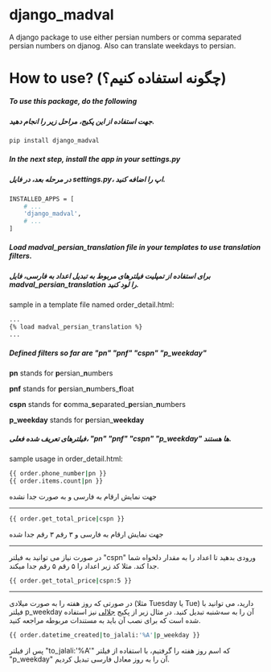 # django_madval
A django package to use either persian numbers or comma separated persian numbers on djanog. Also can translate weekdays to persian.


# How to use? (چگونه استفاده کنیم؟)

##### To use this package, do the following
##### جهت استفاده از این پکیج، مراحل زیر را انجام دهید.

```bash
pip install django_madval
```

##### In the next step, install the app in your settings.py
##### در مرحله بعد، در فایل settings.py، اپ را اضافه کنید.

```bash
INSTALLED_APPS = [
    # ...
    'django_madval',
    # ...
]
```

##### Load madval_persian_translation file in your templates to use translation filters.
##### برای استفاده از تمپلیت فیلترهای مربوط به تبدیل اعداد به فارسی، فایل madval_persian_translation را لود کنید.

sample in a template file named order_detail.html:
```bash
...
{% load madval_persian_translation %}
...
```

##### Defined filters so far are "pn" "pnf" "cspn" "p_weekday"
**pn** stands for **p**ersian_**n**umbers

**pnf** stands for **p**ersian_**n**umbers_**f**loat

**cspn** stands for **c**omma_**s**eparated_**p**ersian_**n**umbers

**p_weekday** stands for **p**ersian_**weekday**

##### فیلترهای تعریف شده فعلی، "pn" "pnf" "cspn" "p_weekday" ها هستند.

sample usage in order_detail.html:
```bash
{{ order.phone_number|pn }}
{{ order.items.count|pn }}
```
 جهت نمایش ارقام به فارسی و به صورت جدا نشده
<hr>

```bash
{{ order.get_total_price|cspn }}
```
جهت نمایش ارقام به فارسی و ۳ رقم ۳ رقم جدا شده
<hr>

در صورت نیاز می توانید به فیلتر "cspn" ورودی بدهید تا اعداد را به مقدار دلخواه شما جدا کند. مثلا کد زیر اعداد را ۵ رقم ۵ رقم جدا میکند.
```bash
{{ order.get_total_price|cspn:5 }}
```
<hr>

در صورتی که روز هفته را به صورت میلادی (مثلا Tuesday یا Tue) دارید، می توانید با فیلتر p_weekday آن را به سه‌شنبه تبدیل کنید. در مثال زیر از پکیج  [جلالی] نیز استفاده شده است که برای نصب آن باید به مستندات مربوطه مراجعه کنید.
```bash
{{ order.datetime_created|to_jalali:'%A'|p_weekday }}
```
پس از فیلتر "to_jalali:'%A'" که اسم روز هفته را گرفتیم، با استفاده از فیلتر "p_weekday" آن را به روز معادل فارسی تبدیل کردیم.


[جلالی]: https://github.com/a-roomana/django-jalali-date/tree/master
